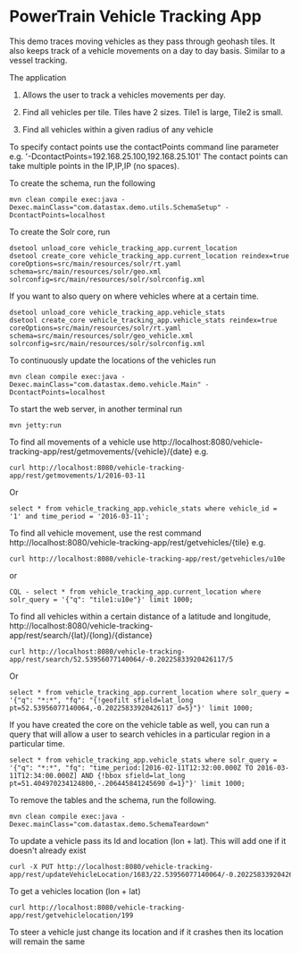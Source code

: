 PowerTrain Vehicle Tracking App
===============================

This demo traces moving vehicles as they pass through geohash tiles. It also keeps track of a vehicle movements on a day to day basis. Similar to a vessel tracking.  

The application 

1. Allows the user to track a vehicles movements per day.

2. Find all vehicles per tile. Tiles have 2 sizes. Tile1 is large, Tile2 is small. 

3. Find all vehicles within a given radius of any vehicle

To specify contact points use the contactPoints command line parameter e.g. '-DcontactPoints=192.168.25.100,192.168.25.101'
The contact points can take multiple points in the IP,IP,IP (no spaces).
 
To create the schema, run the following

	mvn clean compile exec:java -Dexec.mainClass="com.datastax.demo.utils.SchemaSetup" -DcontactPoints=localhost
	
To create the Solr core, run 

	dsetool unload_core vehicle_tracking_app.current_location
	dsetool create_core vehicle_tracking_app.current_location reindex=true coreOptions=src/main/resources/solr/rt.yaml schema=src/main/resources/solr/geo.xml solrconfig=src/main/resources/solr/solrconfig.xml
	
If you want to also query on where vehicles where at a certain time. 

	dsetool unload_core vehicle_tracking_app.vehicle_stats
	dsetool create_core vehicle_tracking_app.vehicle_stats reindex=true coreOptions=src/main/resources/solr/rt.yaml schema=src/main/resources/solr/geo_vehicle.xml solrconfig=src/main/resources/solr/solrconfig.xml	
	
To continuously update the locations of the vehicles run 
	
	mvn clean compile exec:java -Dexec.mainClass="com.datastax.demo.vehicle.Main" -DcontactPoints=localhost
	
To start the web server, in another terminal run 

	mvn jetty:run
	
To find all movements of a vehicle use http://localhost:8080/vehicle-tracking-app/rest/getmovements/{vehicle}/{date} e.g.

	curl http://localhost:8080/vehicle-tracking-app/rest/getmovements/1/2016-03-11

Or

	select * from vehicle_tracking_app.vehicle_stats where vehicle_id = '1' and time_period = '2016-03-11';

To find all vehicle movement, use the rest command http://localhost:8080/vehicle-tracking-app/rest/getvehicles/{tile} e.g.

	curl http://localhost:8080/vehicle-tracking-app/rest/getvehicles/u10e

or 

	CQL - select * from vehicle_tracking_app.current_location where solr_query = '{"q": "tile1:u10e"}' limit 1000;


To find all vehicles within a certain distance of a latitude and longitude, http://localhost:8080/vehicle-tracking-app/rest/search/{lat}/{long}/{distance}

	curl http://localhost:8080/vehicle-tracking-app/rest/search/52.53956077140064/-0.20225833920426117/5
	
Or

	select * from vehicle_tracking_app.current_location where solr_query = '{"q": "*:*", "fq": "{!geofilt sfield=lat_long pt=52.53956077140064,-0.20225833920426117 d=5}"}' limit 1000;
 	
 	
If you have created the core on the vehicle table as well, you can run a query that will allow a user to search vehicles in a particular region in a particular time. 

	select * from vehicle_tracking_app.vehicle_stats where solr_query = '{"q": "*:*", "fq": "time_period:[2016-02-11T12:32:00.000Z TO 2016-03-11T12:34:00.000Z] AND {!bbox sfield=lat_long pt=51.404970234124800,-.206445841245690 d=1}"}' limit 1000;

To remove the tables and the schema, run the following.

    mvn clean compile exec:java -Dexec.mainClass="com.datastax.demo.SchemaTeardown"
    
To update a vehicle pass its Id and location (lon + lat). This will add one if it doesn't already exist

	curl -X PUT http://localhost:8080/vehicle-tracking-app/rest/updateVehicleLocation/1683/22.53956077140064/-0.20225833920426117
	
To get a vehicles location (lon + lat)

	curl http://localhost:8080/vehicle-tracking-app/rest/getvehiclelocation/199
	
To steer a vehicle just change its location and if it crashes then its location will remain the same

